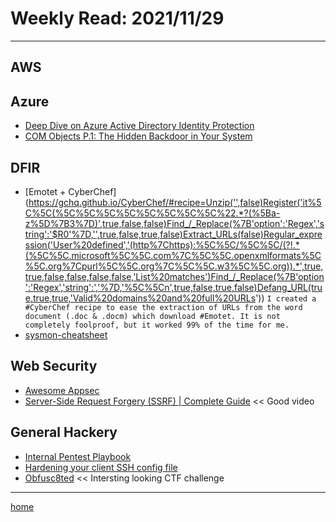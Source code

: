 # Weekly Read: 2021/11/29
----

## AWS



## Azure

 * [Deep Dive on Azure Active Directory Identity Protection](https://techcommunity.microsoft.com/t5/azure-active-directory-identity/deep-dive-on-azure-active-directory-identity-protection/ba-p/2365686)
 * [COM Objects P.1: The Hidden Backdoor in Your System](https://medium.com/maltrak/com-objects-p-1-the-hidden-backdoor-in-your-system-947ac4285e85)

## DFIR
 
 * [Emotet + CyberChef](https://gchq.github.io/CyberChef/#recipe=Unzip('',false)Register('it%5C%5C(%5C%5C%5C%5C%5C%5C%5C%5C%22.*?(%5Ba-z%5D%7B3%7D)',true,false,false)Find_/_Replace(%7B'option':'Regex','string':'$R0'%7D,'',true,false,true,false)Extract_URLs(false)Regular_expression('User%20defined','(http%7Chttps):%5C%5C/%5C%5C/(?!.*(%5C%5C.microsoft%5C%5C.com%7C%5C%5C.openxmlformats%5C%5C.org%7Cpurl%5C%5C.org%7C%5C%5C.w3%5C%5C.org)).*',true,true,false,false,false,false,'List%20matches')Find_/_Replace(%7B'option':'Regex','string':','%7D,'%5C%5Cn',true,false,true,false)Defang_URL(true,true,true,'Valid%20domains%20and%20full%20URLs'))
   `I created a #CyberChef recipe to ease the extraction of URLs from the word
   document (.doc & .docm) which download #Emotet. It is not completely
   foolproof, but it worked 99% of the time for me.`
 * [sysmon-cheatsheet](https://github.com/olafhartong/sysmon-cheatsheet)

## Web Security

 * [Awesome Appsec](https://github.com/paragonie/awesome-appsec)
 * [Server-Side Request Forgery (SSRF) | Complete Guide](https://www.youtube.com/watch?v=ih5R_c16bKc)    << Good video


## General Hackery

 * [Internal Pentest Playbook](https://github.com/sdcampbell/Internal-Pentest-Playbook) 
 * [Hardening your client SSH config file](https://montour.me/hardening-your-client-ssh-config-file-43eb596425d4)
 * [Obfusc8ted](https://github.com/RoseSecurity/Obfusc8ted)    << Intersting looking CTF challenge

----
[home](index.md)
